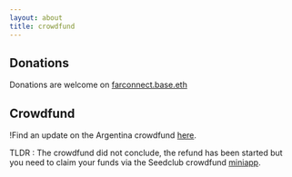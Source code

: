 ```yaml
---
layout: about
title: crowdfund
---
```

## Donations

Donations are welcome on [farconnect.base.eth](https://basescan.org/address/0x052f743301B0e9C77a5378aF11732b8bFfE4ecac)

## Crowdfund

!Find an update on the Argentina crowdfund [here](https://paragraph.com/@emr/thinking-of-her-old-zora-and-whats-next-with-farconnect).

TLDR : The crowdfund did not conclude, the refund has been started but you need to claim your funds via the Seedclub crowdfund [miniapp](https://warpcast.com/emr.eth/0x427a47e1).
